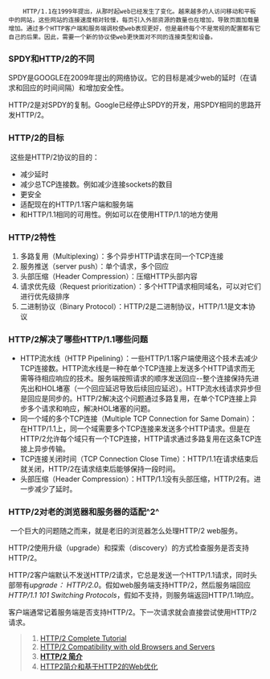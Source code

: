 		HTTP/1.1在1999年提出，从那时起web已经发生了变化。越来越多的人访问移动和平板中的网站，这些网站的连接速度相对较慢，每页引入外部资源的数量也在增加，导致页面加载量增加。通过多个HTTP客户端和服务端调校使web表现更好，但是最终每个不是常规的配置都有它自己的后果。因此，需要一个新的协议使web更快面对不同的连接类型和设备。

### SPDY和HTTP/2的不同

​		SPDY是GOOGLE在2009年提出的网络协议。它的目标是减少web的延时（在请求和回应的时间间隔）和增加安全性。

​		HTTP/2是对SPDY的复制。Google已经停止SPDY的开发，用SPDY相同的思路开发HTTP/2。

### HTTP/2的目标

​		这些是HTTP/2协议的目的：

- 减少延时
- 减少总TCP连接数。例如减少连接sockets的数目
- 更安全
- 适配现在的HTTP/1.1客户端和服务端
- 和HTTP/1.1相同的可用性。例如可以在使用HTTP/1.1的地方使用

### HTTP/2特性

1. 多路复用（Multiplexing）：多个异步HTTP请求在同一个TCP连接
2. 服务推送（server push）：单个请求，多个回应
3. 头部压缩（Header Compression）：压缩HTTP头部内容
4. 请求优先级（Request prioritization）：多个HTTP请求相同域名，可以对它们进行优先级排序
5. 二进制协议（Binary Protocol）：HTTP/2是二进制协议，HTTP/1.1是文本协议

### HTTP/2解决了哪些HTTP/1.1哪些问题

- HTTP流水线（HTTP Pipelining）：一些HTTP/1.1客户端使用这个技术去减少TCP连接数。HTTP流水线是一种在单个TCP连接上发送多个HTTP请求而无需等待相应响应的技术。服务端按照请求的顺序发送回应--整个连接保持先进先出和HOL堵塞（一个回应延迟导致后续回应延迟）。HTTP流水线请求异步但是回应是同步的。HTTP/2解决这个问题通过多路复用，在单个TCP连接上异步多个请求和响应，解决HOL堵塞的问题。
- 同一个域的多个TCP连接（Multiple TCP Connection for Same Domain）：在HTTP/1.1上，同一个域需要多个TCP连接来发送多个HTTP请求。但是在HTTP/2允许每个域只有一个TCP连接，HTTP请求通过多路复用在这条TCP连接上异步传输。
- TCP连接关闭时间（TCP Connection Close Time）：HTTP/1.1在请求结束后就关闭，HTTP/2在请求结束后能够保持一段时间。
- 头部压缩（Header Compression）：HTTP/1.1没有头部压缩，HTTP/2有。进一步减少了延时。

### HTTP/2对老的浏览器和服务器的适配^2^

​		一个巨大的问题随之而来，就是老旧的浏览器怎么处理HTTP/2 web服务。

​		HTTP/2使用升级（upgrade）和探索（discovery）的方式检查服务是否支持HTTP/2。

​		HTTP/2客户端默认不发送HTTP/2请求，它总是发送一个HTTP/1.1请求，同时头部带有*upgrade： HTTP/2.0*。假如web服务端支持HTTP/2，然后服务端回应*HTTP/1.1 101 Switching Protocols*，假如不支持，则服务端返回HTTP/1.1响应。

​		客户端通常记着服务端是否支持HTTP/2。下一次请求就会直接尝试使用HTTP/2请求。



> 1. [HTTP/2 Complete Tutorial](<http://qnimate.com/post-series/http2-complete-tutorial/#comments>)
> 2. [HTTP/2 Compatibility with old Browsers and Servers](<http://qnimate.com/http2-compatibility-with-old-browsers-and-servers/>)
> 3. [**HTTP/2 简介**](<https://developers.google.com/web/fundamentals/performance/http2/>)
> 4. [HTTP2简介和基于HTTP2的Web优化](<https://github.com/creeperyang/blog/issues/23>)

